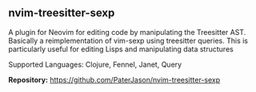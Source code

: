 ## nvim-treesitter-sexp

A plugin for Neovim for editing code by manipulating the Treesitter AST. Basically a reimplementation of vim-sexp using treesitter queries. This is particularly useful for editing Lisps and manipulating data structures

Supported Languages: Clojure, Fennel, Janet, Query

**Repository:** <https://github.com/PaterJason/nvim-treesitter-sexp>

<!-- vim: set ft=markdown: -->